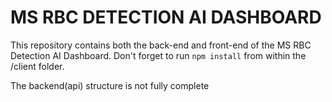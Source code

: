 # MS RBC DETECTION AI DASHBOARD

This repository contains both the back-end and front-end of the MS RBC Detection AI Dashboard.
Don't forget to run `npm install` from within the /client folder.

The backend(api) structure is not fully complete